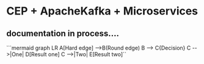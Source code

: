 # CEP + ApacheKafka + Microservices<br>

## documentation in process....


​```mermaid
graph LR
A[Hard edge] -->B(Round edge)
    B --> C{Decision}
    C -->|One| D[Result one]
    C -->|Two| E[Result two]
​``

